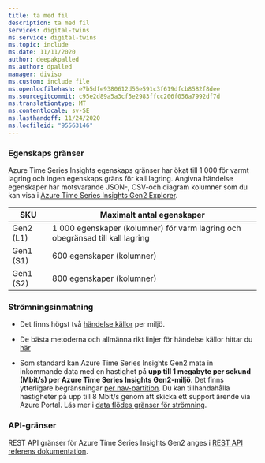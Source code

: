 ```yaml
---
title: ta med fil
description: ta med fil
services: digital-twins
ms.service: digital-twins
ms.topic: include
ms.date: 11/11/2020
author: deepakpalled
ms.author: dpalled
manager: diviso
ms.custom: include file
ms.openlocfilehash: e7b5dfe9380612d56e591c3f619dfcb8582f8dee
ms.sourcegitcommit: c95e2d89a5a3cf5e2983ffcc206f056a7992df7d
ms.translationtype: MT
ms.contentlocale: sv-SE
ms.lasthandoff: 11/24/2020
ms.locfileid: "95563146"
---
```

### <a name="property-limits"></a>Egenskaps gränser

Azure Time Series Insights egenskaps gränser har ökat till 1 000 för varmt lagring och ingen egenskaps gräns för kall lagring. Angivna händelse egenskaper har motsvarande JSON-, CSV-och diagram kolumner som du kan visa i [Azure Time Series Insights Gen2 Explorer](../articles/time-series-insights/quickstart-explore-tsi.md).

| SKU | Maximalt antal egenskaper |
| --- | --- |
| Gen2 (L1) | 1 000 egenskaper (kolumner) för varm lagring och obegränsad till kall lagring|
| Gen1 (S1) | 600 egenskaper (kolumner) |
| Gen1 (S2) | 800 egenskaper (kolumner) |

### <a name="streaming-ingestion"></a>Strömningsinmatning

* Det finns högst två [händelse källor](../articles/time-series-insights/concepts-streaming-ingestion-event-sources.md) per miljö.

* De bästa metoderna och allmänna rikt linjer för händelse källor hittar du [här](../articles/time-series-insights/concepts-streaming-ingestion-event-sources.md#streaming-ingestion-best-practices)

* Som standard kan Azure Time Series Insights Gen2 mata in inkommande data med en hastighet på **upp till 1 megabyte per sekund (Mbit/s) per Azure Time Series Insights Gen2-miljö**. Det finns ytterligare begränsningar [per nav-partition](../articles/time-series-insights/concepts-streaming-ingress-throughput-limits.md#hub-partitions-and-per-partition-limits). Du kan tillhandahålla hastigheter på upp till 8 Mbit/s genom att skicka ett support ärende via Azure Portal. Läs mer i [data flödes gränser för strömning](../articles/time-series-insights/concepts-streaming-ingress-throughput-limits.md).

### <a name="api-limits"></a>API-gränser

REST API gränser för Azure Time Series Insights Gen2 anges i [REST API referens dokumentation](/rest/api/time-series-insights/preview#limits-1).